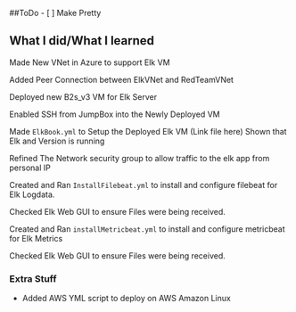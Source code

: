 ##ToDo 
    - [ ] Make Pretty 


## What I did/What I learned
Made New VNet in Azure to support Elk VM

Added Peer Connection between ElkVNet and RedTeamVNet

Deployed new B2s_v3 VM for Elk Server

Enabled SSH from JumpBox into the Newly Deployed VM

Made `ElkBook.yml` to Setup the Deployed Elk VM (Link file here)
Shown that Elk and Version is running

Refined The Network security group to allow traffic to the elk app from personal IP

Created and Ran `InstallFilebeat.yml` to install and configure filebeat for Elk Logdata.

Checked Elk Web GUI to ensure Files were being received.

Created and Ran `installMetricbeat.yml` to install and configure metricbeat for Elk Metrics

Checked Elk Web GUI to ensure Files were being received.


### Extra Stuff
 - Added AWS YML script to deploy on AWS Amazon Linux
 